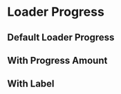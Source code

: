 <script setup>
import LoaderProgressExample from './loader/examples/LoaderProgressExample.vue'
</script>

# Loader Progress

## Default Loader Progress
<LoaderProgressExample :progress="60" />

## With Progress Amount
<LoaderProgressExample :progress="48" showProgress />

## With Label
<LoaderProgressExample :progress="48" showProgress label="Downloading" />
